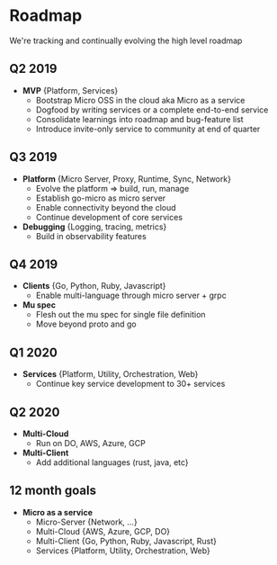 # Roadmap

We're tracking and continually evolving the high level roadmap

## Q2 2019

- **MVP** {Platform, Services}
  * Bootstrap Micro OSS in the cloud aka Micro as a service
  * Dogfood by writing services or a complete end-to-end service
  * Consolidate learnings into roadmap and bug-feature list
  * Introduce invite-only service to community at end of quarter

## Q3 2019

- **Platform** {Micro Server, Proxy, Runtime, Sync, Network}
  * Evolve the platform => build, run, manage
  * Establish go-micro as micro server
  * Enable connectivity beyond the cloud
  * Continue development of core services
- **Debugging** {Logging, tracing, metrics}
  * Build in observability features

## Q4 2019

- **Clients** {Go, Python, Ruby, Javascript}
  * Enable multi-language through micro server + grpc
- **Mu spec**
  * Flesh out the mu spec for single file definition
  * Move beyond proto and go

## Q1 2020

- **Services** {Platform, Utility, Orchestration, Web}
  * Continue key service development to 30+ services

## Q2 2020

- **Multi-Cloud**
  * Run on DO, AWS, Azure, GCP
- **Multi-Client**
  * Add additional languages (rust, java, etc}

## 12 month goals

- **Micro as a service**
  * Micro-Server {Network, ...}
  * Multi-Cloud {AWS, Azure, GCP, DO}
  * Multi-Client {Go, Python, Ruby, Javascript, Rust}
  * Services {Platform, Utility, Orchestration, Web}

